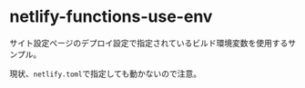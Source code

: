 # netlify-functions-use-env

サイト設定ページのデプロイ設定で指定されているビルド環境変数を使用するサンプル。

現状、`netlify.toml`で指定しても動かないので注意。
